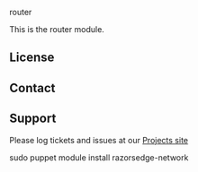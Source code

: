 router

This is the router module.

License
-------


Contact
-------


Support
-------

Please log tickets and issues at our [Projects site](http://projects.example.com)

sudo puppet module install razorsedge-network

